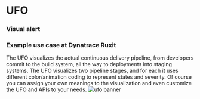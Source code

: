 # UFO
### Visual alert

### Example use case at Dynatrace Ruxit
The UFO visualizes the actual continuous delivery pipeline, from developers commit to the build system, all the way to deployments into staging systems. The UFO visualizes two pipeline stages, and for each it uses different color/animation coding to represent states and severity. Of course you can assign your own meanings to the visualization and even customize the UFO and APIs to your needs.
![ufo banner](example%20use-case%20poster.png)
